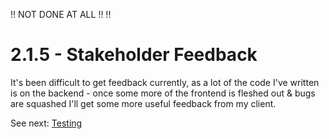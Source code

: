!! NOT DONE AT ALL
!!
!!

# 2.1.5 - Stakeholder Feedback

It's been difficult to get feedback currently, as a lot of the code I've written is on the backend - once some more of the frontend is fleshed out & bugs are squashed I'll get some more useful feedback from my client.

See next: [Testing](2.1.4-testing.md)
